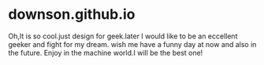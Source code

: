 downson.github.io
=================
Oh,It is so cool.just design for geek.later I would like to
be an eccellent geeker  and fight for my dream.
wish me have a funny day at now and also in the future.
Enjoy in the machine world.I will be the best one!
